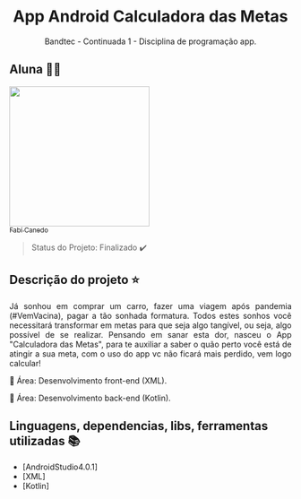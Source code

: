 <h1 align="center"> App Android Calculadora das Metas </h1>

<p align="center"> 
     Bandtec - Continuada 1 - Disciplina de programação app. 
</p>


## Aluna :facepunch::purple_heart:

 [<img src="https://media-exp1.licdn.com/dms/image/C4D03AQGBxdhfM6_lvw/profile-displayphoto-shrink_200_200/0?e=1599696000&v=beta&t=eTnrDZXxoifEXno_7B3jOU7UJtjP2_Ji03tGZqQd1AY" width=250 > <br> <sub> Fabí Canedo </sub>](https://www.linkedin.com/in/fabicanedo/) 


> Status do Projeto: Finalizado :heavy_check_mark:

## Descrição do projeto :star:
<p align="justify"> Já sonhou em comprar um carro, fazer uma viagem após pandemia (#VemVacina), pagar a tão sonhada formatura. Todos estes sonhos você necessitará transformar em metas para que seja algo tangível, ou seja, algo possível de se realizar. Pensando em sanar esta dor, nasceu o App "Calculadora das Metas", para te auxiliar a saber o quão perto você está de atingir a sua meta, com o uso do app vc não ficará mais perdido, vem logo calcular! </p>

:pushpin: Área: Desenvolvimento front-end (XML).

:pushpin: Área: Desenvolvimento back-end (Kotlin).


## Linguagens, dependencias, libs, ferramentas utilizadas :books:

- [AndroidStudio4.0.1] 
- [XML] 
- [Kotlin] 


